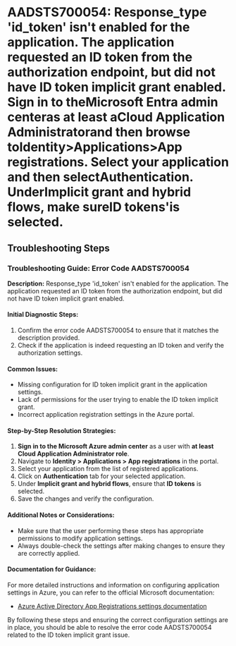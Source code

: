# AADSTS700054: Response_type 'id_token' isn't enabled for the application. The application requested an ID token from the authorization endpoint, but did not have ID token implicit grant enabled. Sign in to theMicrosoft Entra admin centeras at least aCloud Application Administratorand then browse toIdentity>Applications>App registrations. Select your application and then selectAuthentication. UnderImplicit grant and hybrid flows, make sureID tokens'is selected.


## Troubleshooting Steps
### Troubleshooting Guide: Error Code AADSTS700054
**Description:** Response_type 'id_token' isn't enabled for the application. The application requested an ID token from the authorization endpoint, but did not have ID token implicit grant enabled.

#### Initial Diagnostic Steps:
1. Confirm the error code AADSTS700054 to ensure that it matches the description provided.
2. Check if the application is indeed requesting an ID token and verify the authorization settings.

#### Common Issues:
- Missing configuration for ID token implicit grant in the application settings.
- Lack of permissions for the user trying to enable the ID token implicit grant.
- Incorrect application registration settings in the Azure portal.

#### Step-by-Step Resolution Strategies:
1. **Sign in to the Microsoft Azure admin center** as a user with **at least Cloud Application Administrator role**.
2. Navigate to **Identity > Applications > App registrations** in the portal.
3. Select your application from the list of registered applications.
4. Click on **Authentication** tab for your selected application.
5. Under **Implicit grant and hybrid flows**, ensure that **ID tokens** is selected.
6. Save the changes and verify the configuration.

#### Additional Notes or Considerations:
- Make sure that the user performing these steps has appropriate permissions to modify application settings.
- Always double-check the settings after making changes to ensure they are correctly applied.

#### Documentation for Guidance:
For more detailed instructions and information on configuring application settings in Azure, you can refer to the official Microsoft documentation:
- [Azure Active Directory App Registrations settings documentation](https://docs.microsoft.com/en-us/azure/active-directory/develop/quickstart-configure-app-access-web-apis)

By following these steps and ensuring the correct configuration settings are in place, you should be able to resolve the error code AADSTS700054 related to the ID token implicit grant issue.
